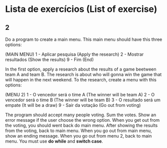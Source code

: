 
# Lista de exercícios (List of exercise)

## 2

Do a program to create a main menu. This main menu should have this three options:

(MAIN MENU)
1 - Aplicar pesquisa (Apply the research)
2 - Mostrar resultados (Show the results)
9 - Fim (End)

In the first option, apply a research about the results of a game beetween team A and team B. The research is about who will gonna win the game that will happen in the next weekend. To the research, create a menu with this options: 

(MENU 2)
1 - O vencedor será o time A (The winner will be team A)
2 - O vencedor será o time B (The winner will be team B)
3 - O resultado será um empate (It will be a draw)
9 - Sair da votação (Go out from voting)

The program should accept many people voting. 
Sum the votes.
Show an error message if the user choose the wrong option.
When you get out from the voting, you should went back do main menu. 
After showing the results from the voting, back to main menu.
When you go out from main menu, show an ending message. When you go out from menu 2, back to main menu. 
You must use **do while** and **switch case**. 
